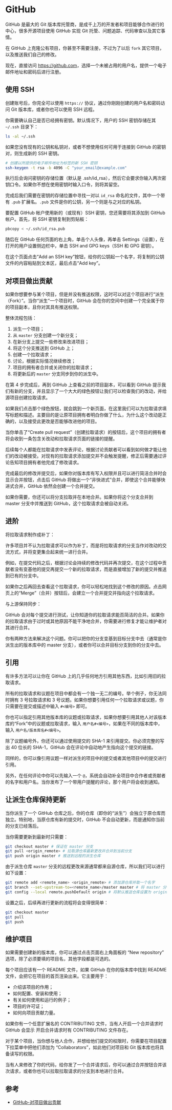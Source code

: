 # GitHub

GitHub 是最大的 Git 版本库托管商，是成千上万的开发者和项目能够合作进行的中心，很多开源项目使用 GitHub 实现 Git 托管、问题追踪、代码审查以及其它事情。

在 GitHub 上克隆公有项目，你甚至不需要注册，不过为了以后 `fork` 其它项目，以及推送我们自己的修改。

现在，直接访问 <https://github.com>，选择一个未被占用的用户名，提供一个电子邮件地址和密码后进行注册。

## 使用 SSH

创建账号后，你完全可以使用 `https://` 协议，通过你刚刚创建的用户名和密码访问 Git 版本库，或者你也可以使用 SSH 远程。

你需要确认自己是否已经拥有密钥。默认情况下，用户的 SSH 密钥存储在其 `~/.ssh` 目录下：

```bash
ls -al ~/.ssh
```

如果您没有现有的公钥和私钥对，或者不想使用任何可用于连接到 GitHub 的密钥对，则生成新的 SSH 密钥。

```bash
# 创建以所提供的电子邮件地址为标签的新 SSH 密钥
ssh-keygen -t rsa -b 4096 -C "your_email@example.com"
```

执行后会询问密钥的存储位置（默认是 .ssh/id_rsa），然后它会要求你输入两次密钥口令。如果你不想在使用密钥时输入口令，则将其留空。

完成后我们需要在密钥的存储位置中寻找一对以 `id_rsa` 命名的文件，其中一个带有 `.pub` 扩展名。`.pub` 文件是你的公钥，另一个则是与之对应的私钥。

要配置 GitHub 帐户使用新的（或现有）SSH 密钥，您还需要将其添加到 GitHub 帐户。首先，将 SSH 密钥复制到剪贴板：

```bash
pbcopy < ~/.ssh/id_rsa.pub
```

随后在 GitHub 任何页面的右上角，单击个人头像，再单击 Settings（设置），在打开的用户设置侧边栏中，单击 SSH and GPG keys（SSH 和 GPG 密钥）。

在这个页面点击“Add an SSH key”按钮，给你的公钥起一个名字，将复制的公钥文件的内容粘贴到文本区，最后点击“Add key”。

## 对项目做出贡献

如果你想要参与某个项目，但是并没有推送权限，这时可以对这个项目进行“派生（Fork）”。当你“派生”一个项目时，GitHub 会在你的空间中创建一个完全属于你的项目副本，且你对其具有推送权限。

整体流程包括：

1. 派生一个项目；
2. 从 `master` 分支创建一个新分支；
3. 在新分支上提交一些修改来改进项目；
4. 将这个分支推送到 GitHub 上；
5. 创建一个拉取请求；
6. 讨论，根据实际情况继续修改；
7. 项目的拥有者合并或关闭你的拉取请求；
8. 将更新后的 `master` 分支同步到你的派生中。

在第 4 步完成后，再到 GitHub 上查看之前的项目副本，可以看到 GitHub 提示我们有新的分支，并且显示了一个大大的绿色按钮让我们可以检查我们的改动，并给源项目创建拉取请求。

如果我们点击那个绿色按钮，就会跳到一个新页面，在这里我们可以为拉取请求填写标题和描述。主要目的是让原项目拥有者明白你做了什么，为什么这个改动是正确的，以及接受此更改是否能够改进他的项目。

当你单击了“Create pull request”（创建拉取请求）的按钮后，这个项目的拥有者将会收到一条包含关改动和拉取请求页面的链接的提醒。

后续每个人都能在拉取请求中发表评论，根据讨论贡献者可以看到如何做才能让他们的改动被接受。对现有的拉取请求添加提交并不会触发提醒，修正后需要通过评论告知项目拥有者他完成了修改请求。

完成最后的修改并提交后，如果你对版本库有写入权限并且可以进行简洁合并时会显示合并按钮，点击后 GitHub 将做出一个“非快进式”合并，即使这个合并能够快进式合并，GitHub 依然会创建一个合并提交。

如果你需要，你还可以将分支拉取并在本地合并。如果你将这个分支合并到 master 分支中并推送到 GitHub，这个拉取请求会被自动关闭。

## 进阶

将拉取请求制作成补丁：

许多项目并不认为拉取请求可以作为补丁，而是将拉取请求的分支当作对改动的交流方式，并将变更集合起来统一进行合并。

例如，在提交代码之后，根据讨论会持续的修改代码并再次提交，在这个过程中贡献者没有变基他的提交再提交一个新的拉取请求，而是直接增加了新的提交并推送到已有的分支中。

如果你之后再回去查看这个拉取请求，你可以轻松地找到这个修改的原因。点击网页上的“Merge”（合并）按钮后，会建立一个合并提交并指向这个拉取请求。

与上游保持同步：

GitHub 会对每个提交进行测试，让你知道你的拉取请求能否简洁的合并。如果你的拉取请求由于过时或其他原因不能干净地合并，你需要进行修复才能让维护者对其进行合并。

你有两种方法来解决这个问题。你可以把你的分支变基到目标分支中去（通常是你派生出的版本库中的 master 分支），或者你可以合并目标分支到你的分支中去。

## 引用

有许多方法可以让你在 GitHub 上的几乎任何地方引用其他东西，比如引用旧的拉取请求。

所有的拉取请求和议题在项目中都会有一个独一无二的编号。举个例子，你无法同时拥有 3 号拉取请求和 3 号议题。如果你想要引用任何一个拉取请求或议题，你只需要在提交或描述中输入 `#<编号>` 即可。

你也可以指定引用其他版本库的议题或拉取请求，如果你想要引用其他人对该版本库的“Fork”中的议题或拉取请求，输入 `用户名#<编号>`，如果在不同的版本库中，输入 `用户名/版本库名#<编号>`。

除了议题编号外，你还可以通过使用提交的 SHA-1 来引用提交。你必须完整的写出 40 位长的 SHA-1，GitHub 会在评论中自动地产生指向这个提交的链接。

同样的，你可以像引用议题一样对派生的项目中的提交或者其他项目中的提交进行引用。

另外，在任何评论中你可以先输入一个 `@`，系统会自动补全项目中合作者或贡献者的名字和用户名。当你发布了一个带用户提醒的评论，那个用户将会收到通知。

## 让派生仓库保持更新

当你派生了一个 GitHub 仓库之后，你的仓库（即你的“派生”）会独立于原仓库而独立。特别地，当原仓库有新的提交时，GitHub 不会自动更新，而是通知你当前的分支已经落后。

当你需要更新到最新时只需要：

```bash
git checkout master # 保证在 master 分支
git pull <origin_remote> # 拉取源仓库最新更改并合并到当前分支
git push origin master # 推送到远程的派生仓库
```

由于派生仓库 `master` 分支的远程更改来源通常都来自源仓库，所以我们可以进行如下设置：

```bash
git remote add <remote_name> <origin_remote> # 添加源仓库并取一个名字
git branch --set-upstream-to=<remote_name>/master master # 将 master 分支设置为从源仓库抓取
git config --local remote.pushDefault origin # 将默认推送仓库设置为 origin（派生仓库）
```

设置之后，后续再进行更新的流程将会变得很简单：

```bash
git checkout master
git pull
git push
```

## 维护项目

如果需要创建新的版本库，你可以通过点击页面右上角面板的 “New repository” 选项，除了必须要填的项目名，其他字段都是可选的。

每个项目应该有一个 README 文件，如果 GitHub 在你的版本库中找到 README 文件，会把它在项目的首页渲染出来。它主要用于：

- 介绍该项目的作用；
- 如何配置、安装和使用；
- 有关如何使用和运行的例子；
- 项目的许可证；
- 如何向项目贡献力量。

如果你有一个任意扩展名的 CONTRIBUTING 文件，当有人开启一个合并请求时 GitHub 会显示 开启合并请求时有 CONTRIBUTING 文件存在。

对于某个项目，当你想与他人合作，并想给他们提交的权限时，你需要在项目配置下拉菜单中把他们添加为 “Collaborators”，如此他们对项目和 Git 版本库也将具备读写的权限。

当有人来修改了你的代码，给你发了一个合并请求后，你可以通过合并按钮合并该次请求，或者你也可以拉取拉取请求的分支到本地进行合并。

## 参考

- [GitHub-对项目做出贡献][github_contribution]

[github_contribution]: https://git-scm.com/book/zh/v2/GitHub-%E5%AF%B9%E9%A1%B9%E7%9B%AE%E5%81%9A%E5%87%BA%E8%B4%A1%E7%8C%AE

